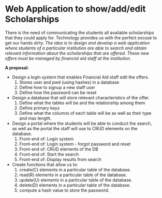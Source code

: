 # Web Application to show/add/edit Scholarships

There is the need of communicating the students all available scholarships that they could apply for.  Technology provides us with the perfect excuse to get our hands dirty.  *The idea is to design and develop a web application where students of a particular institution are able to search and obtain relevant information about the scholarships that are offered.  These new offers must be managed by financial aid staff at the institution.*

**A proposal:**
- Design a login system that enables Financial Aid staff edit the offers.
  1. Stores user and pwd (using hashes) in a database
  2. Define how to signup a new staff user
  3. Define how the password can be reset
- Design a database that will store relevant characteristics of the offer.
  1. Define what the tables will be and the relationship among them
  2. Define primary keys
  3. Define what the columns of each table will be as well as their type and max length.
- Design a portal where the students will be able to conduct the search, as well as the portal the staff will use to CRUD elements on the database.
  1. Front-end of: Login system
  2. Front-end of: Login system - forgot password and reset
  3. Front-end of: CRUD elements of the DB
  4. Front-end of: Start the search
  5. Front-end of: Display results from search
- Create functions that allow us to:
  1. create(C) elements in a particular table of the database.
  2. read(R) elements in a particular table of the database.
  3. update(U) elements in a particular table of the database. 
  4. delete(D) elements in a particular table of the database.
  5. compute a hash value to store the password.
